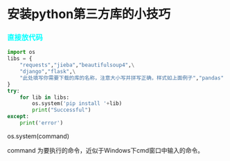 # 安装python第三方库的小技巧

### <font color=cyan>直接放代码</font>

```python
import os
libs = {
    "requests","jieba","beautifulsoup4",\
    "django","flask",\
    "此处填写你需要下载的库的名称，注意大小写并拼写正确，样式如上面例子","pandas"
}
try:
    for lib in libs:
        os.system('pip install '+lib)
        print("Successful")
except:
    print('error')
```
os.system(command)

command 为要执行的命令，近似于Windows下cmd窗口中输入的命令。
